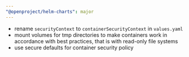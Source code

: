 ```yaml
---
"@openproject/helm-charts": major
---
```


* rename `securityContext` to `containerSecurityContext` in `values.yaml`
* mount volumes for tmp directories to make containers work in accordance with best practices, that is with read-only file systems
* use secure defaults for container security policy
